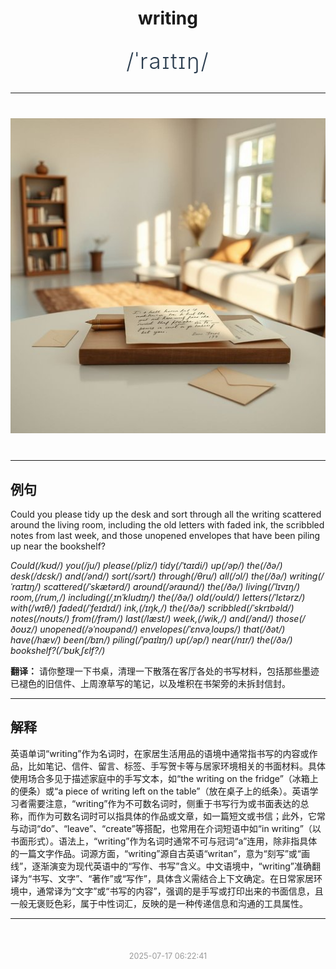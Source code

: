 <div align="center">

# writing

<div style="margin: 30px 0;">
<h1 style="font-size: 2.5em; font-weight: 300; letter-spacing: 2px; margin: 0; color: #2c3e50;">
/ˈraɪtɪŋ/
</h1>
</div>

</div>

---

<div align="center" style="margin: 40px 0;">

![writing](images/writing.png)

</div>

---

## 例句

Could you please tidy up the desk and sort through all the writing scattered around the living room, including the old letters with faded ink, the scribbled notes from last week, and those unopened envelopes that have been piling up near the bookshelf?

*Could(/kʊd/) you(/ju/) please(/pliz/) tidy(/ˈtaɪdi/) up(/əp/) the(/ðə/) desk(/dɛsk/) and(/ənd/) sort(/sɔrt/) through(/θru/) all(/ɔl/) the(/ðə/) writing(/ˈraɪtɪŋ/) scattered(/ˈskætərd/) around(/əraʊnd/) the(/ðə/) living(/ˈlɪvɪŋ/) room,(/rum,/) including(/ˌɪnˈkludɪŋ/) the(/ðə/) old(/oʊld/) letters(/ˈlɛtərz/) with(/wɪθ/) faded(/ˈfeɪdɪd/) ink,(/ɪŋk,/) the(/ðə/) scribbled(/ˈskrɪbəld/) notes(/noʊts/) from(/frəm/) last(/læst/) week,(/wik,/) and(/ənd/) those(/ðoʊz/) unopened(/əˈnoʊpənd/) envelopes(/ˈɛnvəˌloʊps/) that(/ðət/) have(/hæv/) been(/bɪn/) piling(/ˈpaɪlɪŋ/) up(/əp/) near(/nɪr/) the(/ðə/) bookshelf?(/ˈbʊkˌʃɛlf?/)*

**翻译：** 请你整理一下书桌，清理一下散落在客厅各处的书写材料，包括那些墨迹已褪色的旧信件、上周潦草写的笔记，以及堆积在书架旁的未拆封信封。

---

## 解释

英语单词“writing”作为名词时，在家居生活用品的语境中通常指书写的内容或作品，比如笔记、信件、留言、标签、手写贺卡等与居家环境相关的书面材料。具体使用场合多见于描述家庭中的手写文本，如“the writing on the fridge”（冰箱上的便条）或“a piece of writing left on the table”（放在桌子上的纸条）。英语学习者需要注意，“writing”作为不可数名词时，侧重于书写行为或书面表达的总称，而作为可数名词时可以指具体的作品或文章，如一篇短文或书信；此外，它常与动词“do”、“leave”、“create”等搭配，也常用在介词短语中如“in writing”（以书面形式）。语法上，“writing”作为名词时通常不可与冠词“a”连用，除非指具体的一篇文字作品。词源方面，“writing”源自古英语“writan”，意为“刻写”或“画线”，逐渐演变为现代英语中的“写作、书写”含义。中文语境中，“writing”准确翻译为“书写、文字”、“著作”或“写作”，具体含义需结合上下文确定。在日常家居环境中，通常译为“文字”或“书写的内容”，强调的是手写或打印出来的书面信息，且一般无褒贬色彩，属于中性词汇，反映的是一种传递信息和沟通的工具属性。


---

<div align="center" style="margin-top: 50px;">
<small style="color: #999; font-size: 0.9em;">2025-07-17 06:22:41</small>
</div>
